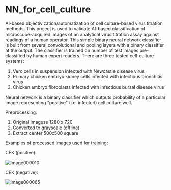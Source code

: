 # NN_for_cell_culture
AI-based objectivization/automatization of cell culture-based virus titration methods.
This project is used to validate AI-based classification of microscope-acquired images of an analytical virus titration assay against readings of a human operator. This simple binary neural network classifier is built from several convolutional and pooling layers with a binary classifier at the output. The classifier is trained on number of test images pre-classified by human expert readers. 
There are three tested cell-culture systems:
1. Vero cells in suspension infected with Newcastle disease virus
2. Primary chicken embryo kidney cells infected with infectious bronchitis virus
3. Chicken embryo fibroblasts infected with infectious bursal disease virus

Neural network is a binary classifier which outputs probability of a particular image representing "positive" (i.e. infected) cell culture well.

Preprocessing:
1. Original imagese 1280 x 720
2. Converted to grayscale (offline)
3. Extract center 500x500 square

Examples of processed images used for training:

CEK (positive):

![Image000010](https://user-images.githubusercontent.com/98668610/154979860-87ff9a2b-6894-44a2-a8b4-d0723bbb86a4.jpg)

CEK (negative):

![Image000065](https://user-images.githubusercontent.com/98668610/154979994-5eea7ce6-3727-4e41-bbac-b6a3d28979f2.jpg)



